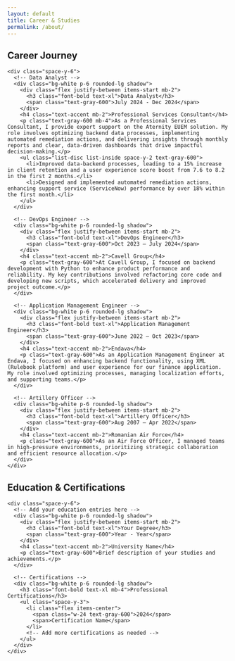 ```yaml
---
layout: default
title: Career & Studies
permalink: /about/
---
```


<div class="max-w-5xl mx-auto py-16">
  <!-- Career Section -->
  <section class="mb-16">
    <h2 class="text-3xl font-bold mb-8">Career Journey</h2>
    
    <div class="space-y-6">
      <!-- Data Analyst -->
      <div class="bg-white p-6 rounded-lg shadow">
        <div class="flex justify-between items-start mb-2">
          <h3 class="font-bold text-xl">Data Analyst</h3>
          <span class="text-gray-600">July 2024 - Dec 2024</span>
        </div>
        <h4 class="text-accent mb-2">Professional Services Consultant</h4>
        <p class="text-gray-600 mb-4">As a Professional Services Consultant, I provide expert support on the Aternity EUEM solution. My role involves optimizing backend data processes, implementing automated remediation actions, and delivering insights through monthly reports and clear, data-driven dashboards that drive impactful decision-making.</p>
        <ul class="list-disc list-inside space-y-2 text-gray-600">
          <li>Improved data-backend processes, leading to a 15% increase in client retention and a user experience score boost from 7.6 to 8.2 in the first 2 months.</li>
          <li>Designed and implemented automated remediation actions, enhancing support service (ServiceNow) performance by over 18% within the first month.</li>
        </ul>
      </div>

      <!-- DevOps Engineer -->
      <div class="bg-white p-6 rounded-lg shadow">
        <div class="flex justify-between items-start mb-2">
          <h3 class="font-bold text-xl">DevOps Engineer</h3>
          <span class="text-gray-600">Oct 2023 – July 2024</span>
        </div>
        <h4 class="text-accent mb-2">Cavell Group</h4>
        <p class="text-gray-600">At Cavell Group, I focused on backend development with Python to enhance product performance and reliability. My key contributions involved refactoring core code and developing new scripts, which accelerated delivery and improved project outcome.</p>
      </div>

      <!-- Application Management Engineer -->
      <div class="bg-white p-6 rounded-lg shadow">
        <div class="flex justify-between items-start mb-2">
          <h3 class="font-bold text-xl">Application Management Engineer</h3>
          <span class="text-gray-600">June 2022 – Oct 2023</span>
        </div>
        <h4 class="text-accent mb-2">Endava</h4>
        <p class="text-gray-600">As an Application Management Engineer at Endava, I focused on enhancing backend functionality, using XML (Rulebook platform) and user experience for our finance application. My role involved optimizing processes, managing localization efforts, and supporting teams.</p>
      </div>

      <!-- Artillery Officer -->
      <div class="bg-white p-6 rounded-lg shadow">
        <div class="flex justify-between items-start mb-2">
          <h3 class="font-bold text-xl">Artillery Officer</h3>
          <span class="text-gray-600">Aug 2007 – Apr 2022</span>
        </div>
        <h4 class="text-accent mb-2">Romanian Air Force</h4>
        <p class="text-gray-600">As an Air Force Officer, I managed teams in high-pressure environments, prioritizing strategic collaboration and efficient resource allocation.</p>
      </div>
    </div>
  </section>

  <!-- Education Section -->
  <section>
    <h2 class="text-3xl font-bold mb-8">Education & Certifications</h2>
    
    <div class="space-y-6">
      <!-- Add your education entries here -->
      <div class="bg-white p-6 rounded-lg shadow">
        <div class="flex justify-between items-start mb-2">
          <h3 class="font-bold text-xl">Your Degree</h3>
          <span class="text-gray-600">Year - Year</span>
        </div>
        <h4 class="text-accent mb-2">University Name</h4>
        <p class="text-gray-600">Brief description of your studies and achievements.</p>
      </div>

      <!-- Certifications -->
      <div class="bg-white p-6 rounded-lg shadow">
        <h3 class="font-bold text-xl mb-4">Professional Certifications</h3>
        <ul class="space-y-3">
          <li class="flex items-center">
            <span class="w-24 text-gray-600">2024</span>
            <span>Certification Name</span>
          </li>
          <!-- Add more certifications as needed -->
        </ul>
      </div>
    </div>
  </section>
</div>
